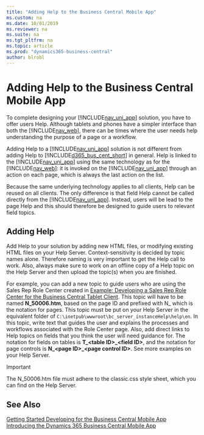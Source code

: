 ```yaml
---
title: "Adding Help to the Business Central Mobile App"
ms.custom: na
ms.date: 10/01/2019
ms.reviewer: na
ms.suite: na
ms.tgt_pltfrm: na
ms.topic: article
ms.prod: "dynamics365-business-central"
author: blrobl
---
```

# Adding Help to the Business Central Mobile App
To complete designing your [!INCLUDE[nav_uni_app](includes/nav_uni_app_md.md)] solution, you have to offer users Help. Although tablets and phones have a simpler interface than both the [!INCLUDE[nav_web](includes/nav_web_md.md)], there can be times where the user needs help understanding the purpose of a page or a workflow.  
  
 Adding Help to a [!INCLUDE[nav_uni_app](includes/nav_uni_app_md.md)] solution is not different from adding Help to [!INCLUDE[d365_bus_cent_short](includes/d365_bus_cent_short_md.md)] in general. Help is linked to the [!INCLUDE[nav_uni_app](includes/nav_uni_app_md.md)] using the same technology as for the [!INCLUDE[nav_web](includes/nav_web_md.md)]: it is invoked on the [!INCLUDE[nav_uni_app](includes/nav_uni_app_md.md)] through an action on each page, which is always the last action on the list. 
 
 Because the same underlying technology applies to all clients, Help can be reused on all clients. The only difference is that field Help cannot be called directly from the [!INCLUDE[nav_uni_app](includes/nav_uni_app_md.md)]. Instead, users will be lead to the page Help and this should therefore be designed to guide users to relevant field topics.  
  
## Adding Help  
 Add Help to your solution by adding new HTML files, or modifying existing HTML files on your Help Server. Context-sensitivity is decided by topic names alone. Therefore naming is very important to get the Help call to work. Also, always make sure to work on an offline copy of a Help topic on the Help Server and then upload the topic\(s\) when you are finished.  
  
 For example, you can add a new topic to guide users who are using the Sales Rep Role Center created in [Example: Developing a Sales Rep Role Center for the Business Central Tablet Client](devenv-walkthrough-developing-sales-rep-rolecenter-business-central-tablet-client.md). This topic will have to be named **N\_50006.htm**, based on the page ID and prefixed with N\_ which is the notation for pages. This topic must be put on your Help Server in the equivalent folder of `C:\inetpub\wwwroot\bc_server_instanceHelp\help\en`. In this topic, write text that guides the user and explains the processes and workflows associated with the Role Center page. Also, add direct links to Help topics on fields that you think the user will need guidance for. The notation for fields on tables is **T\_\<table ID>\_\<field ID>**, and the notation for page controls is **N\_\<page ID>\_\<page control ID>**. See more examples on your Help Server.  
  
> [!IMPORTANT]  
>  The N\_50006.htm file must adhere to the classic.css style sheet, which you can find on the Help Server.  
  
## See Also  
 [Getting Started Developing for the Business Central Mobile App](devenv-getting-started-developing-business-central-mobile-app.md)  
  [Introducing the Dynamics 365 Business Central Mobile App](devenv-Introducing-business-central-Mobile-App.md)   